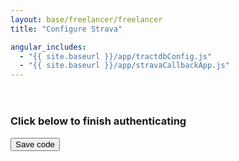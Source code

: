 ```yaml
---
layout: base/freelancer/freelancer
title: "Configure Strava"

angular_includes:
  - "{{ site.baseurl }}/app/tractdbConfig.js"
  - "{{ site.baseurl }}/app/stravaCallbackApp.js"
---
```


<header>
    <div class="container">
        <div class="row">
            <div class="col-lg-12">
            </div>
        </div>
    </div>
</header>

<div class="container base-content" ng-app="stravaCallbackApp" ng-controller="stravaCallbackController" ng-strict-di>
    <div class="row">
        <div class="col-lg-12">
            <h3 class="form-signin-heading">Click below to finish authenticating</h3>
            <button class="btn btn-small btn-primary" name="Submit" value="Submit" ng-click="submitCode()">Save code</button><br/><br/>
        </div>
    </div>
</div>
